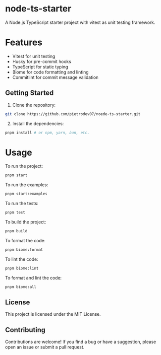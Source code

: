 # node-ts-starter

A Node.js TypeScript starter project with vitest as unit testing framework.

# Features

- Vitest for unit testing
- Husky for pre-commit hooks
- TypeScript for static typing
- Biome for code formatting and linting
- Commitlint for commit message validation

## Getting Started

1. Clone the repository:

```bash
git clone https://github.com/pietrodev07/noede-ts-starter.git
```

2. Install the dependencies:

```bash
pnpm install # or npm, yarn, bun, etc.
```

# Usage

To run the project:

```bash
pnpm start
```

To run the examples:

```bash
pnpm start:examples
```

To run the tests:

```bash
pnpm test
```

To build the project:

```bash
pnpm build
```

To format the code:

```bash
pnpm biome:format
```

To lint the code:

```bash
pnpm biome:lint
```

To format and lint the code:

```bash
pnpm biome:all
```

## License

This project is licensed under the MIT License.

## Contributing

Contributions are welcome! If you find a bug or have a suggestion, please open an issue or submit a pull request.
